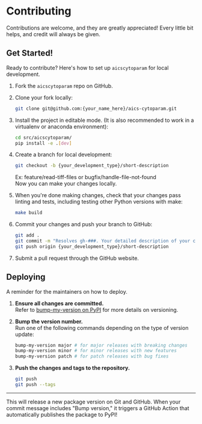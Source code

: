 # Contributing

Contributions are welcome, and they are greatly appreciated! Every little bit
helps, and credit will always be given.

## Get Started!

Ready to contribute? Here's how to set up `aicscytoparam` for local development.

1. Fork the `aicscytoparam` repo on GitHub.

2. Clone your fork locally:

    ```bash
    git clone git@github.com:{your_name_here}/aics-cytoparam.git
    ```

3. Install the project in editable mode. (It is also recommended to work in a virtualenv or anaconda environment):

    ```bash
    cd src/aicscytoparam/
    pip install -e .[dev]
    ```

4. Create a branch for local development:

    ```bash
    git checkout -b {your_development_type}/short-description
    ```

    Ex: feature/read-tiff-files or bugfix/handle-file-not-found<br>
    Now you can make your changes locally.

5. When you're done making changes, check that your changes pass linting and
   tests, including testing other Python versions with make:

    ```bash
    make build
    ```

6. Commit your changes and push your branch to GitHub:

    ```bash
    git add .
    git commit -m "Resolves gh-###. Your detailed description of your changes."
    git push origin {your_development_type}/short-description
    ```

7. Submit a pull request through the GitHub website.

## Deploying

A reminder for the maintainers on how to deploy.

1. **Ensure all changes are committed.**  
   Refer to [bump-my-version on PyPI](https://pypi.org/project/bump-my-version/0.9.1/) for more details on versioning.

2. **Bump the version number.**  
   Run one of the following commands depending on the type of version update:
   ```bash
   bump-my-version major # for major releases with breaking changes
   bump-my-version minor # for minor releases with new features
   bump-my-version patch # for patch releases with bug fixes
   ```

3. **Push the changes and tags to the repository.**
   ```bash
   git push
   git push --tags
   ```

---

This will release a new package version on Git and GitHub. When your commit message includes "Bump version," it triggers a GitHub Action that automatically publishes the package to PyPI!